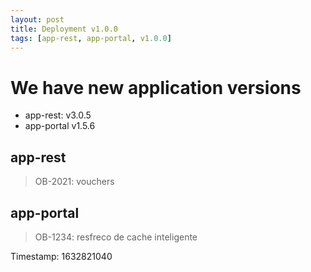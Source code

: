 ```yaml
---
layout: post
title: Deployment v1.0.0
tags: [app-rest, app-portal, v1.0.0]
---
```

# We have new application versions

* app-rest: v3.0.5
* app-portal v1.5.6

## app-rest
> OB-2021: vouchers

## app-portal
> OB-1234: resfreco de cache inteligente

Timestamp: 1632821040